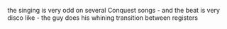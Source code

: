 the singing is very odd on several Conquest songs - and the beat is very disco like - the guy does his whining transition between registers

